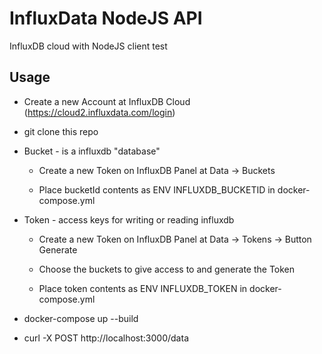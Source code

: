 # InfluxData NodeJS API

InfluxDB cloud with NodeJS client test

## Usage

- Create a new Account at InfluxDB Cloud (https://cloud2.influxdata.com/login)

- git clone this repo

- Bucket - is a influxdb "database"

  - Create a new Token on InfluxDB Panel at Data -> Buckets

  - Place bucketId contents as ENV INFLUXDB_BUCKETID in docker-compose.yml

- Token - access keys for writing or reading influxdb

  - Create a new Token on InfluxDB Panel at Data -> Tokens -> Button Generate

  - Choose the buckets to give access to and generate the Token

  - Place token contents as ENV INFLUXDB_TOKEN in docker-compose.yml

- docker-compose up --build

- curl -X POST http://localhost:3000/data
